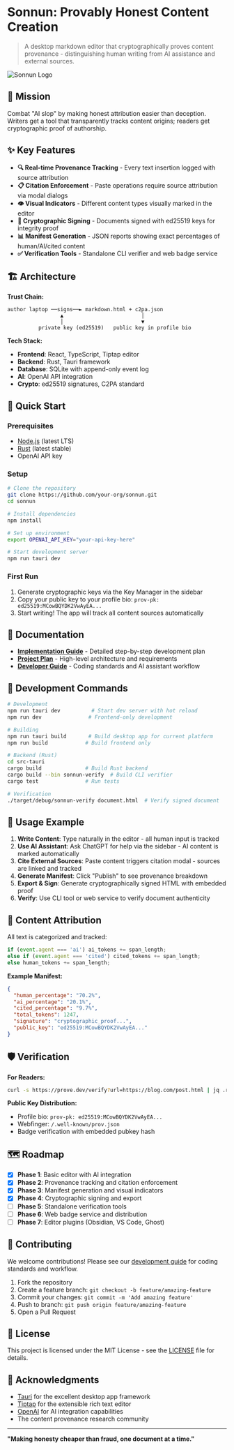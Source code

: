 # Sonnun: Provably Honest Content Creation

> A desktop markdown editor that cryptographically proves content provenance - distinguishing human writing from AI assistance and external sources.

![Sonnun Logo](https://via.placeholder.com/800x200/007bff/ffffff?text=Sonnun+%E2%80%A2+Provably+Honest+Content)

## 🎯 Mission

Combat "AI slop" by making honest attribution easier than deception. Writers get a tool that transparently tracks content origins; readers get cryptographic proof of authorship.

## ✨ Key Features

- **🔍 Real-time Provenance Tracking** - Every text insertion logged with source attribution
- **📋 Citation Enforcement** - Paste operations require source attribution via modal dialogs  
- **👁️ Visual Indicators** - Different content types visually marked in the editor
- **🔐 Cryptographic Signing** - Documents signed with ed25519 keys for integrity proof
- **📊 Manifest Generation** - JSON reports showing exact percentages of human/AI/cited content
- **✅ Verification Tools** - Standalone CLI verifier and web badge service

## 🏗️ Architecture

**Trust Chain:**
```
author laptop ──signs──► markdown.html + c2pa.json
                 ▲                         │
                 │                         ▼
          private key (ed25519)   public key in profile bio
```

**Tech Stack:**
- **Frontend**: React, TypeScript, Tiptap editor
- **Backend**: Rust, Tauri framework  
- **Database**: SQLite with append-only event log
- **AI**: OpenAI API integration
- **Crypto**: ed25519 signatures, C2PA standard

## 🚀 Quick Start

### Prerequisites
- [Node.js](https://nodejs.org/) (latest LTS)
- [Rust](https://rustup.rs/) (latest stable)
- OpenAI API key

### Setup
```bash
# Clone the repository
git clone https://github.com/your-org/sonnun.git
cd sonnun

# Install dependencies
npm install

# Set up environment
export OPENAI_API_KEY="your-api-key-here"

# Start development server
npm run tauri dev
```

### First Run
1. Generate cryptographic keys via the Key Manager in the sidebar
2. Copy your public key to your profile bio: `prov-pk: ed25519:MCowBQYDK2VwAyEA...`
3. Start writing! The app will track all content sources automatically

## 📖 Documentation

- **[Implementation Guide](IMPLEMENTATION.md)** - Detailed step-by-step development plan
- **[Project Plan](PROJECT-PLAN.md)** - High-level architecture and requirements
- **[Developer Guide](CLAUDE.md)** - Coding standards and AI assistant workflow

## 🔧 Development Commands

```bash
# Development
npm run tauri dev          # Start dev server with hot reload
npm run dev               # Frontend-only development

# Building
npm run tauri build       # Build desktop app for current platform
npm run build            # Build frontend only

# Backend (Rust)
cd src-tauri
cargo build              # Build Rust backend
cargo build --bin sonnun-verify  # Build CLI verifier
cargo test               # Run tests

# Verification
./target/debug/sonnun-verify document.html  # Verify signed document
```

## 🌟 Usage Example

1. **Write Content**: Type naturally in the editor - all human input is tracked
2. **Use AI Assistant**: Ask ChatGPT for help via the sidebar - AI content is marked automatically  
3. **Cite External Sources**: Paste content triggers citation modal - sources are linked and tracked
4. **Generate Manifest**: Click "Publish" to see provenance breakdown
5. **Export & Sign**: Generate cryptographically signed HTML with embedded proof
6. **Verify**: Use CLI tool or web service to verify document authenticity

## 🔐 Content Attribution

All text is categorized and tracked:

```typescript
if (event.agent === 'ai') ai_tokens += span_length;
else if (event.agent === 'cited') cited_tokens += span_length;
else human_tokens += span_length;
```

**Example Manifest:**
```json
{
  "human_percentage": "70.2%",
  "ai_percentage": "20.1%", 
  "cited_percentage": "9.7%",
  "total_tokens": 1247,
  "signature": "cryptographic_proof...",
  "public_key": "ed25519:MCowBQYDK2VwAyEA..."
}
```

## 🛡️ Verification

**For Readers:**
```bash
curl -s https://prove.dev/verify?url=https://blog.com/post.html | jq .result
```

**Public Key Distribution:**
- Profile bio: `prov-pk: ed25519:MCowBQYDK2VwAyEA...`
- Webfinger: `/.well-known/prov.json`
- Badge verification with embedded pubkey hash

## 🗺️ Roadmap

- [x] **Phase 1**: Basic editor with AI integration
- [x] **Phase 2**: Provenance tracking and citation enforcement  
- [x] **Phase 3**: Manifest generation and visual indicators
- [x] **Phase 4**: Cryptographic signing and export
- [ ] **Phase 5**: Standalone verification tools
- [ ] **Phase 6**: Web badge service and distribution
- [ ] **Phase 7**: Editor plugins (Obsidian, VS Code, Ghost)

## 🤝 Contributing

We welcome contributions! Please see our [development guide](CLAUDE.md) for coding standards and workflow.

1. Fork the repository
2. Create a feature branch: `git checkout -b feature/amazing-feature`
3. Commit your changes: `git commit -m 'Add amazing feature'`
4. Push to branch: `git push origin feature/amazing-feature`
5. Open a Pull Request

## 📄 License

This project is licensed under the MIT License - see the [LICENSE](LICENSE) file for details.

## 🙏 Acknowledgments

- [Tauri](https://tauri.app/) for the excellent desktop app framework
- [Tiptap](https://tiptap.dev/) for the extensible rich text editor
- [OpenAI](https://openai.com/) for AI integration capabilities
- The content provenance research community

---

**"Making honesty cheaper than fraud, one document at a time."**
